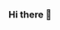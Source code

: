 ### Hi there 👋

<!--
**andreemidio/andreemidio** is a ✨ _special_ ✨ repository because its `README.md` (this file) appears on your GitHub profile.

Here are some ideas to get you started:



# Hi, I'm Andre! :D

[![Github Badge](https://img.shields.io/badge/-Github-000?style=flat-square&logo=Github&logoColor=white&link=https://github.com/andreemidio)](https://github.com/andreemidio)
[![Linkedin Badge](https://img.shields.io/badge/-LinkedIn-blue?style=flat-square&logo=Linkedin&logoColor=white&link=https://www.linkedin.com/in/andre-emidio)](https://www.linkedin.com/in/andre-emidio)

### About me
I'm a {backend, CV } developer.

- [Blog](https://andre-emidio.medium.com/) ✍🏼 - I'm write about many things.


- 🔭 I’m currently working on Datatype
- 🌱 I’m currently learning Python and CV
- 👯 I’m looking to collaborate on OpenCVismo on Telegram
- 🤔 I’m looking for help with Dev Python
- 💬 Ask me about 42
-->
